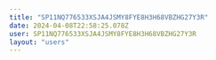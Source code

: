 ```yaml
---
title: "SP11NQ776533XSJA4JSMY8FYE8H3H68VBZHG27Y3R"
date: 2024-04-08T22:58:25.078Z
user: SP11NQ776533XSJA4JSMY8FYE8H3H68VBZHG27Y3R
layout: "users"
---
```

    